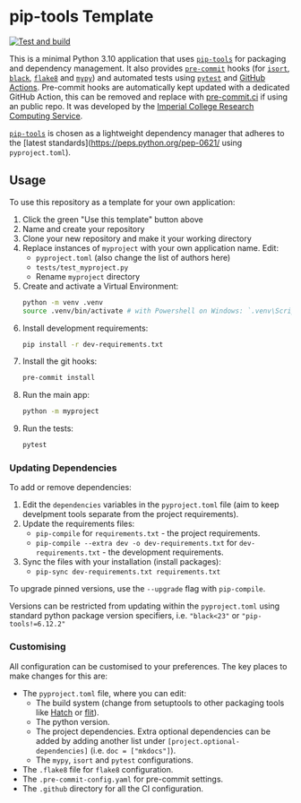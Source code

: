# pip-tools Template

[![Test and build](https://github.com/ImperialCollegeLondon/pip-tools-template/actions/workflows/ci.yml/badge.svg)](https://github.com/ImperialCollegeLondon/pip-tools-template/actions/workflows/ci.yml)

This is a minimal Python 3.10 application that uses [`pip-tools`] for packaging and dependency management. It also provides [`pre-commit`](https://pre-commit.com/) hooks (for [`isort`](https://pycqa.github.io/isort/), [`black`](https://black.readthedocs.io/en/stable/), [`flake8`](https://flake8.pycqa.org/en/latest/) and [`mypy`](https://mypy.readthedocs.io/en/stable/)) and automated tests using [`pytest`](https://pytest.org/) and [GitHub Actions](https://github.com/features/actions). Pre-commit hooks are automatically kept updated with a dedicated GitHub Action, this can be removed and replace with [pre-commit.ci](https://pre-commit.ci) if using an public repo. It was developed by the [Imperial College Research Computing Service](https://www.imperial.ac.uk/admin-services/ict/self-service/research-support/rcs/).

[`pip-tools`] is chosen as a lightweight dependency manager that adheres to the [latest standards](https://peps.python.org/pep-0621/ using `pyproject.toml`).

## Usage

To use this repository as a template for your own application:

1. Click the green "Use this template" button above
2. Name and create your repository
3. Clone your new repository and make it your working directory
4. Replace instances of `myproject` with your own application name. Edit:
   - `pyproject.toml` (also change the list of authors here)
   - `tests/test_myproject.py`
   - Rename `myproject` directory
5. Create and activate a Virtual Environment:
   ```bash
   python -m venv .venv
   source .venv/bin/activate # with Powershell on Windows: `.venv\Scripts\Activate.ps1`

   ```
6. Install development requirements:
   ```bash
   pip install -r dev-requirements.txt
   ```
7. Install the git hooks:
   ```bash
   pre-commit install
   ```
8. Run the main app:
   ```bash
   python -m myproject
   ```
9. Run the tests:
   ```bash
   pytest
   ```

### Updating Dependencies
To add or remove dependencies:
1. Edit the `dependencies` variables in the `pyproject.toml` file (aim to keep develpment tools separate from the project requirements).
2. Update the requirements files:
   - `pip-compile` for `requirements.txt` - the project requirements.
   - `pip-compile --extra dev -o dev-requirements.txt` for `dev-requirements.txt` - the development requirements.
3. Sync the files with your installation (install packages):
   - `pip-sync dev-requirements.txt requirements.txt`

To upgrade pinned versions, use the `--upgrade` flag with `pip-compile`.

Versions can be restricted from updating within the `pyproject.toml` using standard python package version specifiers, i.e. `"black<23"` or `"pip-tools!=6.12.2"`

### Customising

All configuration can be customised to your preferences. The key places to make changes for this are:
- The `pyproject.toml` file, where you can edit:
  - The build system (change from setuptools to other packaging tools like [Hatch](https://hatch.pypa.io/) or [flit](https://flit.pypa.io/)).
  - The python version.
  - The project dependencies. Extra optional dependencies can be added by adding another list under `[project.optional-dependencies]` (i.e. `doc = ["mkdocs"]`).
  - The `mypy`, `isort` and `pytest` configurations.
- The `.flake8` file for `flake8` configuration.
- The `.pre-commit-config.yaml` for pre-commit settings.
- The `.github` directory for all the CI configuration.

[`pip-tools`]: https://pip-tools.readthedocs.io/en/latest/
